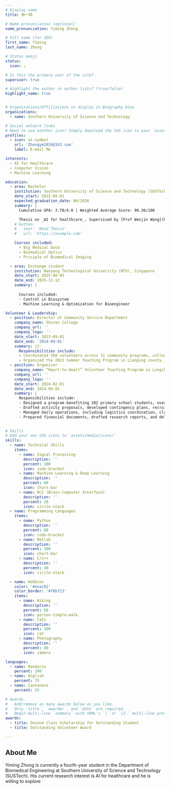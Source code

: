 ```yaml
---
# Display name
title: 钟一鸣

# Name pronunciation (optional)
name_pronunciation: Yiming Zhong

# Full name (for SEO)
first_name: Yiming
last_name: Zhong

# Status emoji
status:
  icon: ☕️

# Is this the primary user of the site?
superuser: true

# Highlight the author in author lists? (true/false)
highlight_name: true


# Organizations/Affiliations to display in Biography blox
organizations:
  - name: Southern University of Science and Technology

# Social network links
# Need to use another icon? Simply download the SVG icon to your `assets/media/icons/` folder.
profiles:
  - icon: at-symbol
    url: 'Zhongym2026@163.com'
    label: E-mail Me

interests:
  - AI for Healthcare
  - Computer Vision
  - Machine Learning

education:
  - area: Bachelor
    institution: Southern University of Science and Technology (SUSTech), Shenzhen, China
    date_start: 2022-09-01
    expected_graduation_date: 06/2026
    summary: |
      Cumulative GPA: 3.78/4.0 | Weighted Average Score: 90.36/100

      Thesis on _AI for healthcare_. Supervised by [Prof Wenjin Wang](https://sites.google.com/site/rppgwenjin) . Presented papers at 2 IEEE conferences (1 in EMBC and 1 in BHI), and 1 TBME journal paper is under review.
    # button:
    #   text: 'Read Thesis'
    #   url: 'https://example.com'

    Courses included:
      - Big Medical Data
      - Biomedical Optics
      - Priciple of Biomedical Imaging

  - area: Exchange student
    institution: Nanyang Technological University (NTU), Singapore
    date_start: 2025-08-05
    date_end: 2025-12-12
    summary: |
      
      Courses included:
      - Control in Biosystem
      - Machine Learning & Optimization for Bioengineer

Volunteer & Leadership:
  - position: Director of Community Service Department
    company_name: Shuren College
    company_url: ''
    company_logo: ''
    date_start: 2023-09-01
    date_end: '2024-09-01'
    summary: |2-
      Responsibilities include:
      - Coordinated 580 volunteers across 11 community programs, collectively contributing 2,850 service hours.
      - Organized the 2023 Summer Teaching Program in Lianping county, crafting lesson plans and leading hands-on activities that blended science, sports, and life skills to inspire and empower students.
  - position: Organizer
    company_name: “Heart-to-Heart” Volunteer Teaching Program in Longchuan County
    company_url: ''
    company_logo: ''
    date_start: 2024-02-01
    date_end: 2024-09-01
    summary: |
      Responsibilities include:
      - Designed a program benefiting 102 primary school students, overseeing planning, implementation, and evaluation.
      - Drafted activity proposals, developed contingency plans, recruited and trained volunteers, and scheduled logistics.
      -	Managed daily operations, including logistics coordination, class assignments, volunteer briefings, and student feedback collection. 
      -	Prepared financial documents, drafted research reports, and delivered program outcome presentations.
      

# Skills
# Add your own SVG icons to `assets/media/icons/`
skills:
  - name: Technical Skills
    items:
      - name: Signal Processing
        description: ''
        percent: 100
        icon: code-bracket
      - name: Machine Learning & Deep Learning
        description: ''
        percent: 80
        icon: chart-bar
      - name: BCI (Brain-Computer Interface)
        description: ''
        percent: 20
        icon: circle-stack
  - name: Programming Languages
    items:
      - name: Python
        description: ''
        percent: 80
        icon: code-bracket
      - name: Matlab
        description: ''
        percent: 100
        icon: chart-bar
      - name: C/C++
        description: ''
        percent: 40
        icon: circle-stack

  - name: Hobbies
    color: '#eeac02'
    color_border: '#f0bf23'
    items:
      - name: Hiking
        description: ''
        percent: 60
        icon: person-simple-walk
      - name: Cats
        description: ''
        percent: 100
        icon: cat
      - name: Photography
        description: ''
        percent: 80
        icon: camera

languages:
  - name: Mandarin
    percent: 100
  - name: English
    percent: 75
  - name: Cantonese
    percent: 25

# Awards.
#   Add/remove as many awards below as you like.
#   Only `title`, `awarder`, and `date` are required.
#   Begin multi-line `summary` with YAML's `|` or `|2-` multi-line prefix and indent 2 spaces below.
awards:
  - title: Second Class Scholarship for Outstanding Student
  - title: Outstanding Volunteer Award

---
```


## About Me

Yiming Zhong is currently a fourth-year student in the Department of Biomedical Engineering at Southern University of Science and Technology (SUSTech). His current research interest is AI for healthcare and he is willing to explore 

